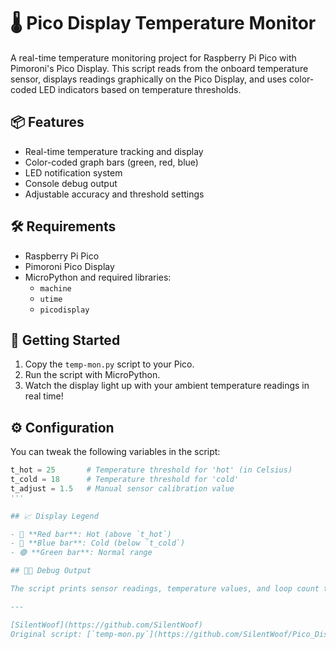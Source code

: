 # 🌡️ Pico Display Temperature Monitor

A real-time temperature monitoring project for Raspberry Pi Pico with Pimoroni's Pico Display. This script reads from the onboard temperature sensor, displays readings graphically on the Pico Display, and uses color-coded LED indicators based on temperature thresholds.

## 📦 Features

- Real-time temperature tracking and display
- Color-coded graph bars (green, red, blue)
- LED notification system
- Console debug output
- Adjustable accuracy and threshold settings

## 🛠️ Requirements

- Raspberry Pi Pico
- Pimoroni Pico Display
- MicroPython and required libraries:
  - `machine`
  - `utime`
  - `picodisplay`

## 🚀 Getting Started

1. Copy the `temp-mon.py` script to your Pico.
2. Run the script with MicroPython.
3. Watch the display light up with your ambient temperature readings in real time!

## ⚙️ Configuration

You can tweak the following variables in the script:

```python
t_hot = 25       # Temperature threshold for 'hot' (in Celsius)
t_cold = 18      # Temperature threshold for 'cold'
t_adjust = 1.5   # Manual sensor calibration value
'''

## 📈 Display Legend

- 🔴 **Red bar**: Hot (above `t_hot`)
- 🔵 **Blue bar**: Cold (below `t_cold`)
- 🟢 **Green bar**: Normal range

## 👨‍💻 Debug Output

The script prints sensor readings, temperature values, and loop count to the console for troubleshooting and performance tracking.

---

[SilentWoof](https://github.com/SilentWoof)  
Original script: [`temp-mon.py`](https://github.com/SilentWoof/Pico_Display_Temperature_Monitoring/blob/main/temp-mon.py)

